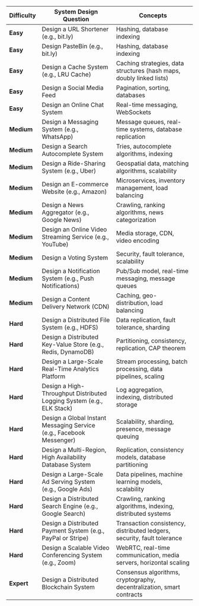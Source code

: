 | **Difficulty** | **System Design Question**                                                    | **Concepts**                                                                                  |
|----------------|--------------------------------------------------------------------------------|-----------------------------------------------------------------------------------------------|
| **Easy**       | Design a URL Shortener (e.g., bit.ly)                                         | Hashing, database indexing                                                                    |
| **Easy**       | Design PasteBin (e.g., bit.ly)                                               | Hashing, database indexing                                                                    |
| **Easy**       | Design a Cache System (e.g., LRU Cache)                                       | Caching strategies, data structures (hash maps, doubly linked lists)                          |
| **Easy**       | Design a Social Media Feed                                                   | Pagination, sorting, databases                                                                 |
| **Easy**       | Design an Online Chat System                                                  | Real-time messaging, WebSockets                                                                 |
| **Medium**     | Design a Messaging System (e.g., WhatsApp)                                    | Message queues, real-time systems, database replication                                        |
| **Medium**     | Design a Search Autocomplete System                                           | Tries, autocomplete algorithms, indexing                                                      |
| **Medium**     | Design a Ride-Sharing System (e.g., Uber)                                     | Geospatial data, matching algorithms, scalability                                             |
| **Medium**     | Design an E-commerce Website (e.g., Amazon)                                   | Microservices, inventory management, load balancing                                            |
| **Medium**     | Design a News Aggregator (e.g., Google News)                                  | Crawling, ranking algorithms, news categorization                                             |
| **Medium**     | Design an Online Video Streaming Service (e.g., YouTube)                      | Media storage, CDN, video encoding                                                             |
| **Medium**     | Design a Voting System                                                        | Security, fault tolerance, scalability                                                         |
| **Medium**     | Design a Notification System (e.g., Push Notifications)                       | Pub/Sub model, real-time messaging, message queues                                            |
| **Medium**     | Design a Content Delivery Network (CDN)                                       | Caching, geo-distribution, load balancing                                                     |
| **Hard**       | Design a Distributed File System (e.g., HDFS)                                 | Data replication, fault tolerance, sharding                                                   |
| **Hard**       | Design a Distributed Key-Value Store (e.g., Redis, DynamoDB)                  | Partitioning, consistency, replication, CAP theorem                                           |
| **Hard**       | Design a Large-Scale Real-Time Analytics Platform                             | Stream processing, batch processing, data pipelines, scaling                                  |
| **Hard**       | Design a High-Throughput Distributed Logging System (e.g., ELK Stack)         | Log aggregation, indexing, distributed storage                                                |
| **Hard**       | Design a Global Instant Messaging Service (e.g., Facebook Messenger)          | Scalability, sharding, presence, message queuing                                              |
| **Hard**       | Design a Multi-Region, High Availability Database System                       | Replication, consistency models, database partitioning                                        |
| **Hard**       | Design a Large-Scale Ad Serving System (e.g., Google Ads)                     | Data pipelines, machine learning models, scalability                                          |
| **Hard**       | Design a Distributed Search Engine (e.g., Google Search)                      | Crawling, ranking algorithms, indexing, distributed systems                                   |
| **Hard**       | Design a Distributed Payment System (e.g., PayPal or Stripe)                  | Transaction consistency, distributed ledgers, security, fault tolerance                       |
| **Hard**       | Design a Scalable Video Conferencing System (e.g., Zoom)                      | WebRTC, real-time communication, media servers, horizontal scaling                            |
| **Expert**     | Design a Distributed Blockchain System                                        | Consensus algorithms, cryptography, decentralization, smart contracts                         |
